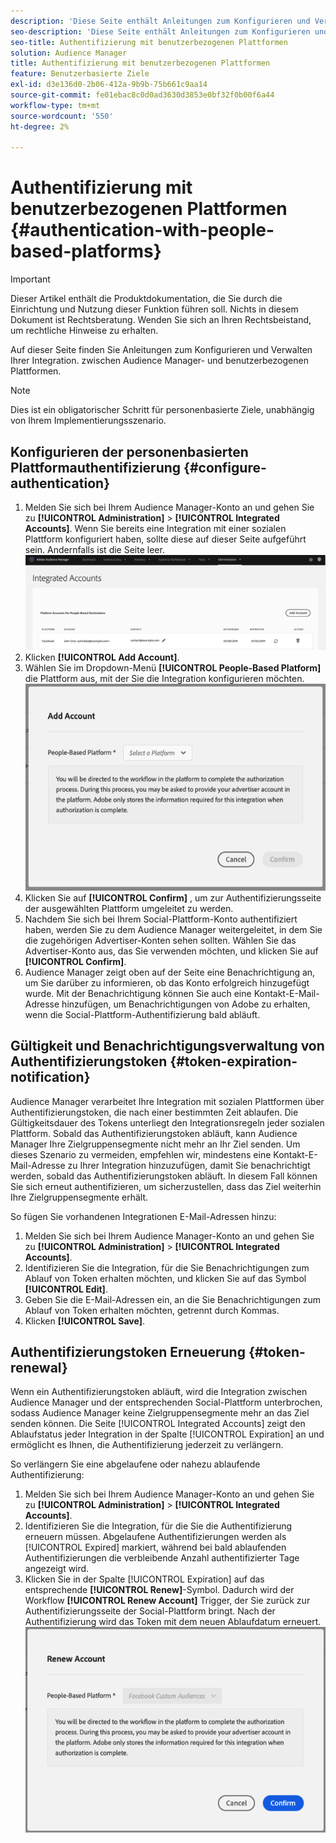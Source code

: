 ```yaml
---
description: 'Diese Seite enthält Anleitungen zum Konfigurieren und Verwalten der Integration zwischen Audience Manager- und benutzerbezogenen Plattformen. '
seo-description: 'Diese Seite enthält Anleitungen zum Konfigurieren und Verwalten der Integration zwischen Audience Manager- und benutzerbezogenen Plattformen. '
seo-title: Authentifizierung mit benutzerbezogenen Plattformen
solution: Audience Manager
title: Authentifizierung mit benutzerbezogenen Plattformen
feature: Benutzerbasierte Ziele
exl-id: d3e136d0-2b06-412a-9b9b-75b661c9aa14
source-git-commit: fe01ebac8c0d0ad3630d3853e0bf32f0b00f6a44
workflow-type: tm+mt
source-wordcount: '550'
ht-degree: 2%

---
```


# Authentifizierung mit benutzerbezogenen Plattformen {#authentication-with-people-based-platforms}

>[!IMPORTANT]
>Dieser Artikel enthält die Produktdokumentation, die Sie durch die Einrichtung und Nutzung dieser Funktion führen soll. Nichts in diesem Dokument ist Rechtsberatung. Wenden Sie sich an Ihren Rechtsbeistand, um rechtliche Hinweise zu erhalten.

Auf dieser Seite finden Sie Anleitungen zum Konfigurieren und Verwalten Ihrer Integration.
zwischen Audience Manager- und benutzerbezogenen Plattformen.

>[!NOTE]
>Dies ist ein obligatorischer Schritt für personenbasierte Ziele, unabhängig von Ihrem Implementierungsszenario.

## Konfigurieren der personenbasierten Plattformauthentifizierung {#configure-authentication}

1. Melden Sie sich bei Ihrem Audience Manager-Konto an und gehen Sie zu **[!UICONTROL Administration]** > **[!UICONTROL Integrated Accounts]**. Wenn Sie bereits eine Integration mit einer sozialen Plattform konfiguriert haben, sollte diese auf dieser Seite aufgeführt sein. Andernfalls ist die Seite leer.
   ![People-based-integration](assets/pbd-config.png)
2. Klicken **[!UICONTROL Add Account]**.
3. Wählen Sie im Dropdown-Menü **[!UICONTROL People-Based Platform]** die Plattform aus, mit der Sie die Integration konfigurieren möchten.
   ![people-based-platform](assets/pbd-add.png)
4. Klicken Sie auf **[!UICONTROL Confirm]** , um zur Authentifizierungsseite der ausgewählten Plattform umgeleitet zu werden.
5. Nachdem Sie sich bei Ihrem Social-Plattform-Konto authentifiziert haben, werden Sie zu dem Audience Manager weitergeleitet, in dem Sie die zugehörigen Advertiser-Konten sehen sollten. Wählen Sie das Advertiser-Konto aus, das Sie verwenden möchten, und klicken Sie auf **[!UICONTROL Confirm]**.
6. Audience Manager zeigt oben auf der Seite eine Benachrichtigung an, um Sie darüber zu informieren, ob das Konto erfolgreich hinzugefügt wurde. Mit der Benachrichtigung können Sie auch eine Kontakt-E-Mail-Adresse hinzufügen, um Benachrichtigungen von Adobe zu erhalten, wenn die Social-Plattform-Authentifizierung bald abläuft.

## Gültigkeit und Benachrichtigungsverwaltung von Authentifizierungstoken {#token-expiration-notification}

Audience Manager verarbeitet Ihre Integration mit sozialen Plattformen über Authentifizierungstoken, die nach einer bestimmten Zeit ablaufen. Die Gültigkeitsdauer des Tokens unterliegt den Integrationsregeln jeder sozialen Plattform. Sobald das Authentifizierungstoken abläuft, kann Audience Manager Ihre Zielgruppensegmente nicht mehr an Ihr Ziel senden. Um dieses Szenario zu vermeiden, empfehlen wir, mindestens eine Kontakt-E-Mail-Adresse zu Ihrer Integration hinzuzufügen, damit Sie benachrichtigt werden, sobald das Authentifizierungstoken abläuft. In diesem Fall können Sie sich erneut authentifizieren, um sicherzustellen, dass das Ziel weiterhin Ihre Zielgruppensegmente erhält.

So fügen Sie vorhandenen Integrationen E-Mail-Adressen hinzu:

1. Melden Sie sich bei Ihrem Audience Manager-Konto an und gehen Sie zu **[!UICONTROL Administration]** > **[!UICONTROL Integrated Accounts]**.
1. Identifizieren Sie die Integration, für die Sie Benachrichtigungen zum Ablauf von Token erhalten möchten, und klicken Sie auf das Symbol **[!UICONTROL Edit]**.
1. Geben Sie die E-Mail-Adressen ein, an die Sie Benachrichtigungen zum Ablauf von Token erhalten möchten, getrennt durch Kommas.
1. Klicken **[!UICONTROL Save]**.

## Authentifizierungstoken Erneuerung {#token-renewal}

Wenn ein Authentifizierungstoken abläuft, wird die Integration zwischen Audience Manager und der entsprechenden Social-Plattform unterbrochen, sodass Audience Manager keine Zielgruppensegmente mehr an das Ziel senden können. Die Seite [!UICONTROL Integrated Accounts] zeigt den Ablaufstatus jeder Integration in der Spalte [!UICONTROL Expiration] an und ermöglicht es Ihnen, die Authentifizierung jederzeit zu verlängern.

So verlängern Sie eine abgelaufene oder nahezu ablaufende Authentifizierung:
1. Melden Sie sich bei Ihrem Audience Manager-Konto an und gehen Sie zu **[!UICONTROL Administration]** > **[!UICONTROL Integrated Accounts]**.
1. Identifizieren Sie die Integration, für die Sie die Authentifizierung erneuern müssen. Abgelaufene Authentifizierungen werden als [!UICONTROL Expired] markiert, während bei bald ablaufenden Authentifizierungen die verbleibende Anzahl authentifizierter Tage angezeigt wird.
1. Klicken Sie in der Spalte [!UICONTROL Expiration] auf das entsprechende **[!UICONTROL Renew]**-Symbol. Dadurch wird der Workflow **[!UICONTROL Renew Account]** Trigger, der Sie zurück zur Authentifizierungsseite der Social-Plattform bringt. Nach der Authentifizierung wird das Token mit dem neuen Ablaufdatum erneuert.
   ![pbd-renew](assets/pbd-renew.png)
